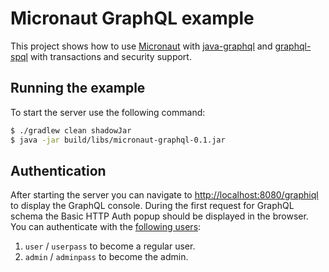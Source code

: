 # Micronaut GraphQL example

This project shows how to use [Micronaut](https://micronaut.io) with [java-graphql](https://github.com/graphql-java/graphql-java) and [graphql-spql](https://github.com/leangen/graphql-spqr) with transactions and security support.

[//]: # (TODOLF article link reference)

## Running the example

To start the server use the following command:

```bash
$ ./gradlew clean shadowJar
$ java -jar build/libs/micronaut-graphql-0.1.jar
```

## Authentication

After starting the server you can navigate to [http://localhost:8080/graphiql](http://localhost:8080/graphiql) to display the GraphQL console. During the first request for GraphQL schema the Basic HTTP Auth popup should be displayed in the browser. You can authenticate with the [following users](src/main/java/com/lifeinide/micronaut/auth/AuthenticationProvider.java):

1. `user` / `userpass` to become a regular user.
1. `admin` / `adminpass` to become the admin.
